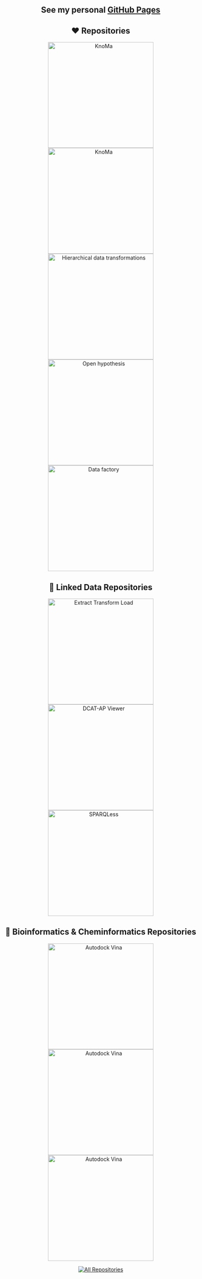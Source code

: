 <!-- Code inspired by - https://github.com/marlenezw and https://github.com/0xTRAW -->

<h2 align="center">
  See my personal <a href="https://skodapetr.github.io/">GitHub Pages</a>
</h2>

<!-- Social icons section -->
<!-- Badges from https://github.com/Ileriayo/markdown-badges -->
<!--
<p align="center">  
  <a href="https://www.youtube.com/@petr-skoda">
    <img src="https://img.shields.io/badge/YouTube-%23FF0000.svg?style=for-the-badge&logo=YouTube&logoColor=white" alt="YouTube"/>
  </a>  
  <a href="https://twitter.com/_skoda_petr_">
    <img src="https://img.shields.io/badge/Twitter-%231DA1F2.svg?style=for-the-badge&logo=Twitter&logoColor=white" alt="Twitter"/>
  </a>   
  <a href="https://www.linkedin.com/in/petr-%C5%A1koda-8366914/">
    <img src="https://img.shields.io/badge/linkedin-%230077B5.svg?style=for-the-badge&logo=linkedin&logoColor=white" alt="Linkedin"/>
  </a>
</p>
-->

<h2 align="center">
❤️ Repositories
</h2>
<p align="center">
  <a href="https://github.com/skodapetr/knoma">
    <img width="278" src="https://denvercoder1-github-readme-stats.vercel.app/api/pin/?username=skodapetr&repo=knoma&theme=react&bg_color=1F222E&title_color=a02cfd&hide_border=true&icon_color=F8D866&show_icons=false" alt="KnoMa">
  </a>
  <a href="https://github.com/skodapetr/linked-code">
    <img width="278" src="https://denvercoder1-github-readme-stats.vercel.app/api/pin/?username=skodapetr&repo=linked-code&theme=react&bg_color=1F222E&title_color=a02cfd&hide_border=true&icon_color=F8D866&show_icons=false" alt="KnoMa">
  </a>
  <a href="https://github.com/skodapetr/hierarchical-data-transformations">
    <img width="278" src="https://denvercoder1-github-readme-stats.vercel.app/api/pin/?username=skodapetr&repo=hierarchical-data-transformations&theme=react&bg_color=1F222E&title_color=a02cfd&hide_border=true&icon_color=F8D866&show_icons=false" alt="Hierarchical data transformations">
  </a>
  <a href="https://github.com/skodapetr/open-hypothesis">
    <img width="278" src="https://denvercoder1-github-readme-stats.vercel.app/api/pin/?username=skodapetr&repo=open-hypothesis&theme=react&bg_color=1F222E&title_color=a02cfd&hide_border=true&icon_color=F8D866&show_icons=false" alt="Open hypothesis">
  </a>
  <a href="https://github.com/mff-uk/data-factory">
    <img width="278" src="https://denvercoder1-github-readme-stats.vercel.app/api/pin/?username=mff-uk&repo=data-factory&theme=react&bg_color=1F222E&title_color=a02cfd&hide_border=true&icon_color=F8D866&show_icons=false" alt="Data factory">
  </a>
</p>

<h2 align="center">
📘 Linked Data Repositories
</h2>
<p align="center">
  <a href="https://github.com/linkedpipes/etl">
    <img width="278" src="https://denvercoder1-github-readme-stats.vercel.app/api/pin/?username=linkedpipes&repo=etl&theme=react&bg_color=1F222E&title_color=a02cfd&hide_border=true&icon_color=F8D866&show_icons=false" alt="Extract Transform Load">
  </a>
  <a href="https://github.com/linkedpipes/dcat-ap-viewer">
    <img width="278" src="https://denvercoder1-github-readme-stats.vercel.app/api/pin/?username=linkedpipes&repo=dcat-ap-viewer&theme=react&bg_color=1F222E&title_color=a02cfd&hide_border=true&icon_color=F8D866&show_icons=false" alt="DCAT-AP Viewer">
  </a>
  <a href="https://github.com/mff-uk/sparqless">
    <img width="278" src="https://denvercoder1-github-readme-stats.vercel.app/api/pin/?username=mff-uk&repo=sparqless&theme=react&bg_color=1F222E&title_color=a02cfd&hide_border=true&icon_color=F8D866&show_icons=false" alt="SPARQLess">
  </a>
</p>

<h2 align="center">
📘 Bioinformatics & Cheminformatics Repositories
</h2>
<p align="center">
  <a href="https://github.com/cusbg/prankweb">
    <img width="278" src="https://denvercoder1-github-readme-stats.vercel.app/api/pin/?username=cusbg&repo=prankweb&theme=react&bg_color=1F222E&title_color=a02cfd&hide_border=true&icon_color=F8D866&show_icons=false" alt="Autodock Vina">
  </a>
  <a href="https://github.com/skodapetr/autodock-vina">
    <img width="278" src="https://denvercoder1-github-readme-stats.vercel.app/api/pin/?username=skodapetr&repo=autodock-vina&theme=react&bg_color=1F222E&title_color=a02cfd&hide_border=true&icon_color=F8D866&show_icons=false" alt="Autodock Vina">
  </a>
  <a href="https://github.com/skodapetr/lbvs-environment">
    <img width="278" src="https://denvercoder1-github-readme-stats.vercel.app/api/pin/?username=skodapetr&repo=lbvs-environment&theme=react&bg_color=1F222E&title_color=a02cfd&hide_border=true&icon_color=F8D866&show_icons=false" alt="Autodock Vina">
  </a>
</p>

<p align="center">
  <a href="https://github.com/skodapetr?tab=repositories&q=&type=&language=&sort=stargazers"><img alt="All Repositories" title="All Repositories" src="https://custom-icon-badges.herokuapp.com/badge/-All%20Repos-2962FF?style=for-the-badge&logoColor=white&logo=repo"/></a>
</p>
